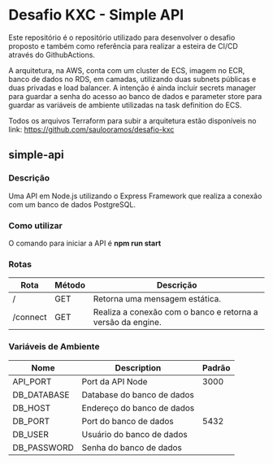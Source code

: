 # Desafio KXC - Simple API
Este repositório é o repositório utilizado para desenvolver o desafio proposto e também como referência para realizar a esteira de CI/CD através do GithubActions.

A arquitetura, na AWS, conta com um cluster de ECS, imagem no ECR, banco de dados no RDS, em camadas, utilizando duas subnets públicas e duas privadas e load balancer. A intenção é ainda incluir secrets manager para guardar a senha do acesso ao banco de dados e  parameter store para guardar as variáveis de ambiente utilizadas na task definition do ECS.

Todos os arquivos Terraform para subir a arquitetura estão disponíveis no link: https://github.com/saulooramos/desafio-kxc

## simple-api

### Descrição
Uma API em Node.js utilizando o Express Framework que realiza a conexão com um banco de dados PostgreSQL.

### Como utilizar
O comando para iniciar a API é **npm run start**

### Rotas
| Rota | Método | Descrição |
| --- | --- | --- |
/ | GET | Retorna uma mensagem estática.
/connect | GET | Realiza a conexão com o banco e retorna a versão da engine.


### Variáveis de Ambiente
| Nome | Description  | Padrão |
| --- |  --- |  --- |
API_PORT | Port da API Node | 3000
DB_DATABASE | Database do banco de dados | 
DB_HOST | Endereço do banco de dados | 
DB_PORT | Port do banco de dados | 5432
DB_USER | Usuário do banco de dados | 
DB_PASSWORD | Senha do banco de dados | 
